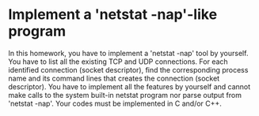 # Implement a 'netstat -nap'-like program
  In this homework, you have to implement a 'netstat -nap' tool by yourself.
  You have to list all the existing TCP and UDP connections.
  For each identified connection (socket descriptor), find the corresponding process name
  and its command lines that creates the connection (socket descriptor).
  You have to implement all the features by yourself and cannot make calls
  to the system built-in netstat program nor parse output from 'netstat -nap'.
  Your codes must be implemented in C and/or C++.
